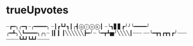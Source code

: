 # trueUpvotes
┈┏━╮╭━┓┈╭━━━━╮
┈┃┏┗┛┓┃╭┫ⓞⓘⓝⓚ┃
┈╰┓▋▋┏╯╯╰━━━━╯
╭━┻╮╲┗━━━━╮╭╮┈
┃▎▎┃╲╲╲╲╲╲┣━╯┈
╰━┳┻▅╯╲╲╲╲┃┈┈┈
┈┈╰━┳┓┏┳┓┏╯┈┈┈
┈┈┈┈┗┻┛┗┻┛┈┈┈┈
